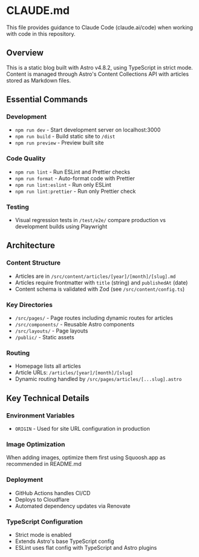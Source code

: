 # CLAUDE.md

This file provides guidance to Claude Code (claude.ai/code) when working with code in this repository.

## Overview
This is a static blog built with Astro v4.8.2, using TypeScript in strict mode. Content is managed through Astro's Content Collections API with articles stored as Markdown files.

## Essential Commands

### Development
- `npm run dev` - Start development server on localhost:3000
- `npm run build` - Build static site to `/dist`
- `npm run preview` - Preview built site

### Code Quality
- `npm run lint` - Run ESLint and Prettier checks
- `npm run format` - Auto-format code with Prettier
- `npm run lint:eslint` - Run only ESLint
- `npm run lint:prettier` - Run only Prettier check

### Testing
- Visual regression tests in `/test/e2e/` compare production vs development builds using Playwright

## Architecture

### Content Structure
- Articles are in `/src/content/articles/[year]/[month]/[slug].md`
- Articles require frontmatter with `title` (string) and `publishedAt` (date)
- Content schema is validated with Zod (see `/src/content/config.ts`)

### Key Directories
- `/src/pages/` - Page routes including dynamic routes for articles
- `/src/components/` - Reusable Astro components
- `/src/layouts/` - Page layouts
- `/public/` - Static assets

### Routing
- Homepage lists all articles
- Article URLs: `/articles/[year]/[month]/[slug]`
- Dynamic routing handled by `/src/pages/articles/[...slug].astro`

## Key Technical Details

### Environment Variables
- `ORIGIN` - Used for site URL configuration in production

### Image Optimization
When adding images, optimize them first using Squoosh.app as recommended in README.md

### Deployment
- GitHub Actions handles CI/CD
- Deploys to Cloudflare
- Automated dependency updates via Renovate

### TypeScript Configuration
- Strict mode is enabled
- Extends Astro's base TypeScript config
- ESLint uses flat config with TypeScript and Astro plugins